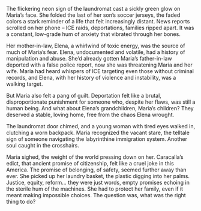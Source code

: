The flickering neon sign of the laundromat cast a sickly green glow on Maria’s face. She folded the last of her son’s soccer jerseys, the faded colors a stark reminder of a life that felt increasingly distant. News reports scrolled on her phone – ICE raids, deportations, families ripped apart. It was a constant, low-grade hum of anxiety that vibrated through her bones.

Her mother-in-law, Elena, a whirlwind of toxic energy, was the source of much of Maria’s fear. Elena, undocumented and volatile, had a history of manipulation and abuse. She’d already gotten Maria’s father-in-law deported with a false police report, now she was threatening Maria and her wife. Maria had heard whispers of ICE targeting even those without criminal records, and Elena, with her history of violence and instability, was a walking target.

But Maria also felt a pang of guilt. Deportation felt like a brutal, disproportionate punishment for someone who, despite her flaws, was still a human being. And what about Elena’s grandchildren, Maria’s children? They deserved a stable, loving home, free from the chaos Elena wrought.

The laundromat door chimed, and a young woman with tired eyes walked in, clutching a worn backpack. Maria recognized the vacant stare, the telltale sign of someone navigating the labyrinthine immigration system. Another soul caught in the crosshairs.

Maria sighed, the weight of the world pressing down on her. Caracalla’s edict, that ancient promise of citizenship, felt like a cruel joke in this America. The promise of belonging, of safety, seemed further away than ever. She picked up her laundry basket, the plastic digging into her palms. Justice, equity, reform… they were just words, empty promises echoing in the sterile hum of the machines. She had to protect her family, even if it meant making impossible choices. The question was, what was the right thing to do?